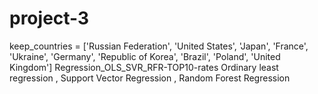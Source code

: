 # project-3
keep_countries = ['Russian Federation', 'United States', 
                      'Japan', 'France', 'Ukraine',
                      'Germany', 'Republic of Korea', 
                      'Brazil', 'Poland', 'United Kingdom']
Regression_OLS_SVR_RFR-TOP10-rates
Ordinary least regression , Support Vector Regression , Random Forest Regression 
